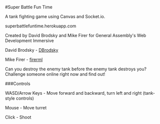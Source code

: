 #Super Battle Fun Time

A tank fighting game using Canvas and Socket.io.

superbattlefuntime.herokuapp.com

Created by David Brodsky and Mike Firer for General Assembly's Web Development Immersive

David Brodsky - [DBrodsky](https://github.com/DBrodsky90)

Mike Firer - [firerml](https://github.com/firerml)

Can you destroy the enemy tank before the enemy tank destroys you?
Challenge someone online right now and find out!

###Controls

WASD/Arrow Keys - Move forward and backward, turn left and right (tank-style controls)

Mouse - Move turret

Click - Shoot

